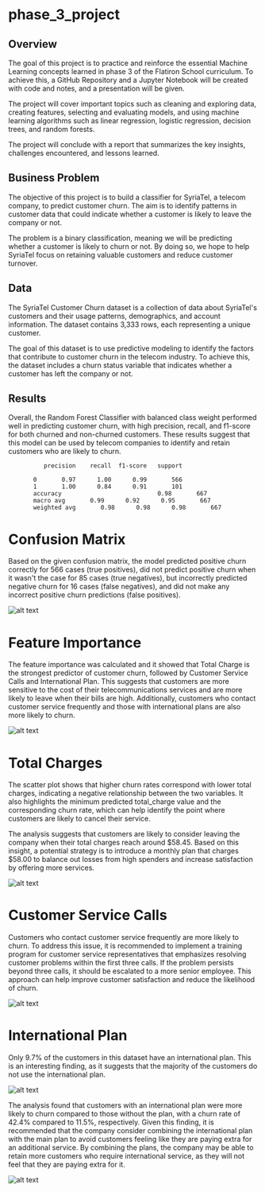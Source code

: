 # phase_3_project


## Overview

   The goal of this project is to practice and reinforce the essential Machine Learning concepts learned in phase 3 of the Flatiron School curriculum. To achieve this, a GitHub Repository and a Jupyter Notebook will be created with code and notes, and a presentation will be given.

   The project will cover important topics such as cleaning and exploring data, creating features, selecting and evaluating models, and using machine learning algorithms such as linear regression, logistic regression, decision trees, and random forests.

   The project will conclude with a report that summarizes the key insights, challenges encountered, and lessons learned.

## Business Problem

   The objective of this project is to build a classifier for SyriaTel, a telecom company, to predict customer churn. The aim is to identify patterns in customer data that could indicate whether a customer is likely to leave the company or not.

   The problem is a binary classification, meaning we will be predicting whether a customer is likely to churn or not. By doing so, we hope to help SyriaTel focus on retaining valuable customers and reduce customer turnover.

## Data

   The SyriaTel Customer Churn dataset is a collection of data about SyriaTel's customers and their usage patterns, demographics, and account information. The dataset contains 3,333 rows, each representing a unique customer.

   The goal of this dataset is to use predictive modeling to identify the factors that contribute to customer churn in the telecom industry. To achieve this, the dataset includes a churn status variable that indicates whether a customer has left the company or not.

## Results

   Overall, the Random Forest Classifier with balanced class weight performed well in predicting customer churn, with high precision, recall, and f1-score for both churned and non-churned customers. These results suggest that this model can be used by telecom companies to identify and retain customers who are likely to churn.

              precision    recall  f1-score   support

           0       0.97      1.00      0.99       566
           1       1.00      0.84      0.91       101
           accuracy                           0.98       667
           macro avg       0.99      0.92      0.95       667
           weighted avg       0.98      0.98      0.98       667

# Confusion Matrix

  Based on the given confusion matrix, the model predicted positive churn correctly for 566 cases (true positives), did not predict positive churn when it wasn't the case for 85 cases (true negatives), but incorrectly predicted negative churn for 16 cases (false negatives), and did not make any incorrect positive churn predictions (false positives).
  
![alt text](https://github.com/MichalOst3389/phase_3_project/blob/main/project%203%20images/Confusion%20matrix%20img.png)

# Feature Importance

  The feature importance was calculated and it showed that Total Charge is the strongest predictor of customer churn, followed by Customer Service Calls and International Plan. This suggests that customers are more sensitive to the cost of their telecommunications services and are more likely to leave when their bills are high. Additionally, customers who contact customer service frequently and those with international plans are also more likely to churn.

![alt text](https://github.com/MichalOst3389/phase_3_project/blob/main/project%203%20images/feature%20importance.png)

# Total Charges

  The scatter plot shows that higher churn rates correspond with lower total charges, indicating a negative relationship between the two variables. It also highlights the minimum predicted total_charge value and the corresponding churn rate, which can help identify the point where customers are likely to cancel their service.
  
  The analysis suggests that customers are likely to consider leaving the company when their total charges reach around $58.45. Based on this insight, a potential strategy is to introduce a monthly plan that charges $58.00 to balance out losses from high spenders and increase satisfaction by offering more services.
  
![alt text](https://github.com/MichalOst3389/phase_3_project/blob/main/project%203%20images/Total%20charge%20vs%20churn%20IMG.png)

# Customer Service Calls

  Customers who contact customer service frequently are more likely to churn. To address this issue, it is recommended to implement a training program for customer service representatives that emphasizes resolving customer problems within the first three calls. If the problem persists beyond three calls, it should be escalated to a more senior employee. This approach can help improve customer satisfaction and reduce the likelihood of churn.

![alt text](https://github.com/MichalOst3389/phase_3_project/blob/main/project%203%20images/Churn%20vs%20customer%20service%20calls%20IMG.png)

# International Plan

  Only 9.7% of the customers in this dataset have an international plan. This is an interesting finding, as it suggests that the majority of the customers do not use the international plan.
  
 ![alt text](https://github.com/MichalOst3389/phase_3_project/blob/main/project%203%20images/percentage%20of%20customers%20with%20international%20plan%20and%20churn.png)
 
  The analysis found that customers with an international plan were more likely to churn compared to those without the plan, with a churn rate of 42.4% compared to 11.5%, respectively. Given this finding, it is recommended that the company consider combining the international plan with the main plan to avoid customers feeling like they are paying extra for an additional service. By combining the plans, the company may be able to retain more customers who require international service, as they will not feel that they are paying extra for it.
  
![alt text](https://github.com/MichalOst3389/phase_3_project/blob/main/project%203%20images/churned%20customers%20by%20plan.png)
